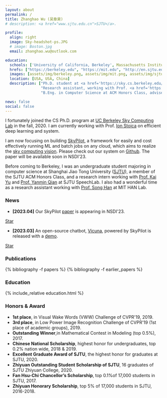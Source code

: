 ```yaml
---
layout: about
permalink: /
title: Zhanghao Wu (吴章昊)
# description: <a href="www.sjtu.edu.cn">SJTU</a>.

profile:
  align: right
  image: Sky-headshot-ps.JPG
  # image: Boston.jpg
  email: zhanghao.wu@outlook.com

education:
  schools: ['University of California, Berkeley', Massachusetts Institute Technology, Shanghai Jiao Tong University]
  hrefs: ["https://berkeley.edu", "https://mit.edu", "http://en.sjtu.edu.cn"]
  images: [assets/img/berkeley.png, assets/img/mit.png, assets/img/sjtu.png]
  location: [USA, USA, China]
  description: ["Ph.D. student at <a href='https://sky.cs.berkeley.edu/'>Sky Computing Lab</a> (aka RISELab, AMPLab). Aug. 2020 - Present",
                "Research assistant, working with Prof. <a href='https://songhan.mit.edu'>Song Han</a>. Jul. 2019 - Jan. 2020.",
                "B.Eng. in Computer Science at ACM Honors Class, advised by <a href='http://www.cs.sjtu.edu.cn/en/PeopleDetail.aspx?id=140'>Yong Yu</a>. Sep. 2016 - Jun. 2020."]

news: false
social: false
---
```


I fortunately joined the CS Ph.D. program at [UC Berkeley Sky Computing Lab](https://sky.cs.berkeley.edu/) in the fall, 2020. I am currently working with Prof. [Ion Stoica](http://people.eecs.berkeley.edu/~istoica/) on efficient deep learning and system. 

I am now focusing on building [SkyPilot](https://skypilot.readthedocs.io/en/latest/), a framework for easily and cost effectively running ML and batch jobs on any cloud, which aims to realize the [sky computing vision](https://sigops.org/s/conferences/hotos/2021/papers/hotos21-s02-stoica.pdf). Please check out our system on [Github](https://github.com/skypilot-org/skypilot). The paper will be available soon in NSDI'23.

Before coming to Berkeley, I was an undergraduate student majoring in computer science at Shanghai Jiao Tong University ([SJTU](http://en.sjtu.edu.cn/)), a member of the SJTU ACM Honors Class, and a research intern working with [Prof. Kai Yu](https://speechlab.sjtu.edu.cn/members/kai_yu) and [Prof. Yanmin Qian](https://speechlab.sjtu.edu.cn/members/yanmin_qian) at SJTU SpeechLab. I also had a wonderful time as a research assistant working with [Prof. Song Han](https://songhan.mit.edu) at MIT HAN Lab.

<!-- My research interests lie in **efficient deep learning**, especially for **natural language processing** and **speech**, and **system**. -->



### News

* **[2023.04]** Our SkyPilot [paper](https://www.usenix.org/conference/nsdi23/presentation/yang-zongheng) is appearing in NSDI'23.
<!-- Place this tag where you want the button to render. -->
<a class="github-button" href="https://github.com/skypilot-org/skypilot" data-show-count="true" aria-label="Star skypilot-org/skypilot on GitHub">Star</a>
* **[2023.03]** An open-source chatbot, [Vicuna](https://vicuna.lmsys.org), powered by SkyPilot is released with a [demo](https://chat.lmsys.org). 
<!-- Place this tag where you want the button to render. -->
<a class="github-button" href="https://github.com/lm-sys/FastChat" data-show-count="true" aria-label="Star lm-sys/FastChat on GitHub">Star</a>

### Publications
{% bibliography -f papers %}
{% bibliography -f earlier_papers %}

### Education

{% include_relative education.html %}



### Honors & Award
* **1st place**, in Visual Wake Words (VWW) Challenge of CVPR'19, 2019.
* **3rd place**, in Low Power Image Recognition Challenge of CVPR'19 (1st place of academic groups), 2019.
* **Outstanding Winner**,in Mathematical Contest in Modeling (top 0.5%), 2017.
* **Chinese National Scholarship**, highest honor for undergraduates, top 0.2% nation wide, 2018 & 2019.
* **Excellent Graduate Award of SJTU**, the highest honor for graduates at SJTU, 2020.
* **Zhiyuan Outstanding Student Scholarship of SJTU**, 16 graduates of SJTU Zhiyuan College, 2020.
* **Fan Hsu-Chi Chancellor’s Scholarship**, top 0.1%of 17,000 students in SJTU, 2017.
* **Zhiyuan Honorary Scholarship**, top 5% of 17,000 students in SJTU, 2016-2018.

